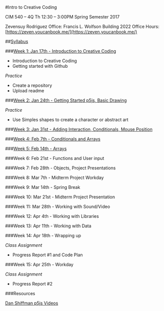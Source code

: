 #Intro to Creative Coding

CIM 540 – 4Q
Th 12:30 – 3:00PM
Spring Semester 2017

Zevensuy Rodriguez
Office: Francis L. Wolfson Building 2022
Office Hours: [https://zeven.youcanbook.me/](https://zeven.youcanbook.me/)


##[Syllabus](https://github.com/zevenrodriguez/CIM540-640/blob/master/files/CIM540-4Q-S17-Intro%20to%20Creative%20Coding.pdf)


###[Week 1: Jan 17th - Introduction to Creative Coding](https://github.com/zevenrodriguez/CIM540-640/tree/master/week1)
* Introduction to Creative Coding
* Getting started with Github


_Practice_
* Create a repository
* Upload readme

###[Week 2: Jan 24th - Getting Started p5js, Basic Drawing](https://github.com/zevenrodriguez/CIM540-640/tree/master/week2)

_Practice_
* Use Simples shapes to create a character or abstract art

###[Week 3: Jan 31st - Adding Interaction, Conditionals, Mouse Position](https://github.com/zevenrodriguez/CIM540-640/tree/master/week3)


###[Week 4: Feb 7th - Conditionals and  Arrays](https://github.com/zevenrodriguez/CIM540-640/tree/master/week4)



###[Week 5: Feb 14th - Arrays](https://github.com/zevenrodriguez/CIM540-640/tree/master/week5)


###Week 6: Feb 21st - Functions and User input


###Week 7: Feb 28th - Objects, Project Presentations

###Week 8: Mar 7th - Midterm Project Workday

###Week 9: Mar 14th - Spring Break

###Week 10: Mar 21st - Midterm Project Presentation

###Week 11: Mar 28th - Working with Sound/Video

###Week 12: Apr 4th - Working with Libraries

###Week 13: Apr 11th - Working with Data

###Week 14: Apr 18th - Wrapping up

_Class Assignment_
* Progress Report #1 and Code Plan

###Week 15: Apr 25th - Workday

_Class Assignment_
* Progress Report #2


###Resources

[Dan Shiffman p5js Videos](https://www.youtube.com/playlist?list=PLRqwX-V7Uu6Zy51Q-x9tMWIv9cueOFTFA)
